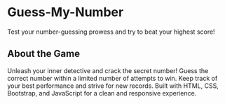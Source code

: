 # Guess-My-Number

Test your number-guessing prowess and try to beat your highest score!

## About the Game

Unleash your inner detective and crack the secret number!
Guess the correct number within a limited number of attempts to win.
Keep track of your best performance and strive for new records.
Built with HTML, CSS, Bootstrap, and JavaScript for a clean and responsive experience.
